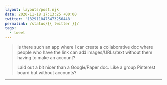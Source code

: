 ```yaml
---
layout: layouts/post.njk
date: 2020-11-18 17:13:25 +00:00
twitter: '1329110475473256448'
permalink: /status/{{ twitter }}/
tags: 
  - tweet
---
```


> Is there such an app where I can create a collaborative doc where people who have the link can add images/URLs/text without them having to make an account?
> 
> Laid out a bit nicer than a Google/Paper doc. Like a group Pinterest board but without accounts?

---
